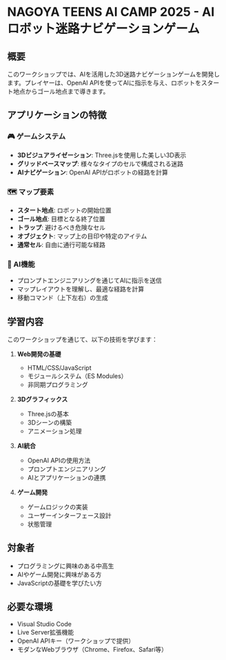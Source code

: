 # NAGOYA TEENS AI CAMP 2025 - AIロボット迷路ナビゲーションゲーム

## 概要

このワークショップでは、AIを活用した3D迷路ナビゲーションゲームを開発します。プレイヤーは、OpenAI APIを使ってAIに指示を与え、ロボットをスタート地点からゴール地点まで導きます。

## アプリケーションの特徴

### 🎮 ゲームシステム

- **3Dビジュアライゼーション**: Three.jsを使用した美しい3D表示
- **グリッドベースマップ**: 様々なタイプのセルで構成される迷路
- **AIナビゲーション**: OpenAI APIがロボットの経路を計算

### 🗺️ マップ要素

- **スタート地点**: ロボットの開始位置
- **ゴール地点**: 目標となる終了位置
- **トラップ**: 避けるべき危険なセル
- **オブジェクト**: マップ上の目印や特定のアイテム
- **通常セル**: 自由に通行可能な経路

### 🤖 AI機能

- プロンプトエンジニアリングを通じてAIに指示を送信
- マップレイアウトを理解し、最適な経路を計算
- 移動コマンド（上下左右）の生成

## 学習内容

このワークショップを通じて、以下の技術を学びます：

1. **Web開発の基礎**
    - HTML/CSS/JavaScript
    - モジュールシステム（ES Modules）
    - 非同期プログラミング

2. **3Dグラフィックス**
    - Three.jsの基本
    - 3Dシーンの構築
    - アニメーション処理

3. **AI統合**
    - OpenAI APIの使用方法
    - プロンプトエンジニアリング
    - AIとアプリケーションの連携

4. **ゲーム開発**
    - ゲームロジックの実装
    - ユーザーインターフェース設計
    - 状態管理

## 対象者

- プログラミングに興味のある中高生
- AIやゲーム開発に興味がある方
- JavaScriptの基礎を学びたい方

## 必要な環境

- Visual Studio Code
- Live Server拡張機能
- OpenAI APIキー（ワークショップで提供）
- モダンなWebブラウザ（Chrome、Firefox、Safari等）
